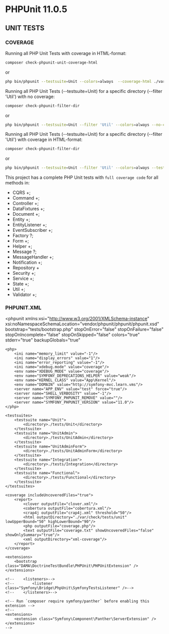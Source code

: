 # PHPUnit 11.0.5

## UNIT TESTS

### COVERAGE

Running all PHP Unit Tests with coverage in HTML-format:
```bash
composer check-phpunit-unit-coverage-html
```
or
```bash
php bin/phpunit --testsuite=Unit --colors=always  --coverage-html ./var/check/tests/unit
```

Running all PHP Unit Tests (--testsuite=Unit) for a specific directory (--filter 'Util') 
with no coverage:
```bash
composer check-phpunit-filter-dir
```
or
```bash
php bin/phpunit --testsuite=Unit --filter 'Util' --colors=always --no-coverage --testdox
```

Running all PHP Unit Tests (--testsuite=Unit) for a specific directory (--filter 'Util') 
with coverage in HTML-format:
```bash
composer check-phpunit-filter-dir
```
or
```bash
php bin/phpunit --testsuite=Unit --filter 'Util' --colors=always --testdox --coverage-html ./var/check/tests/unit
```

This project has a complete PHP Unit tests with `full coverage code` for all methods in:

- CQRS +;
- Command +;
- Controller +;
- DataFixtures +;
- Document +;
- Entity +;
- EntityListener +;
- EventSubscriber +;
- Factory ?;
- Form +;
- Helper +;
- Message ?;
- MessageHandler +;
- Notification +;
- Repository +
- Security +;
- Service +;
- State +;
- Util +;
- Validator +;


### PHPUNIT.XML

<?xml version="1.0" encoding="UTF-8"?>
<!--
  ~ This file is part of the Simple Web Demo Free Lottery Management Application.
  ~
  ~ This project is no longer maintained.
  ~ The project is written in Symfony Framework Release.
  ~
  ~ @link https://github.com/scorpion3dd
  ~ @author Denis Puzik <scorpion3dd@gmail.com>
  ~ @copyright Copyright (c) 2022-2023 scorpion3dd
  -->

<!-- https://phpunit.readthedocs.io/en/latest/configuration.html -->
<!-- For PHPUnit 11.0.* -->
<phpunit xmlns:xsi="http://www.w3.org/2001/XMLSchema-instance"
xsi:noNamespaceSchemaLocation="vendor/phpunit/phpunit/phpunit.xsd"
bootstrap="tests/bootstrap.php"
stopOnError="false"
stopOnFailure="false"
stopOnIncomplete="false"
stopOnSkipped="false"
colors="true"
stderr="true"
backupGlobals="true"
>
    <php>
        <ini name="memory_limit" value="-1"/>
        <ini name="display_errors" value="1"/>
        <ini name="error_reporting" value="-1"/>
        <ini name="xdebug.mode" value="coverage"/>
        <env name="XDEBUG_MODE" value="coverage"/>
        <env name="SYMFONY_DEPRECATIONS_HELPER" value="weak"/>
        <env name="KERNEL_CLASS" value="App\Kernel"/>
        <env name="DOMAIN" value="http://symfony-mvc.learn.vms"/>
        <server name="APP_ENV" value="test" force="true"/>
        <server name="SHELL_VERBOSITY" value="-1"/>
        <server name="SYMFONY_PHPUNIT_REMOVE" value=""/>
        <server name="SYMFONY_PHPUNIT_VERSION" value="11.0"/>
    </php>

    <testsuites>
        <testsuite name="Unit">
            <directory>./tests/Unit</directory>
        </testsuite>
        <testsuite name="UnitAdmin">
            <directory>./tests/UnitAdmin</directory>
        </testsuite>
        <testsuite name="UnitAdminForm">
            <directory>./tests/UnitAdminForm</directory>
        </testsuite>
        <testsuite name="Integration">
            <directory>./tests/Integration</directory>
        </testsuite>
        <testsuite name="Functional">
            <directory>./tests/Functional</directory>
        </testsuite>
    </testsuites>

    <coverage includeUncoveredFiles="true">
        <report>
            <clover outputFile="clover.xml"/>
            <cobertura outputFile="cobertura.xml"/>
            <crap4j outputFile="crap4j.xml" threshold="50"/>
            <html outputDirectory="./var/check/tests/unit" lowUpperBound="50" highLowerBound="90"/>
            <php outputFile="coverage.php"/>
            <text outputFile="coverage.txt" showUncoveredFiles="false" showOnlySummary="true"/>
            <xml outputDirectory="xml-coverage"/>
        </report>
    </coverage>

    <extensions>
        <bootstrap class="DAMA\DoctrineTestBundle\PHPUnit\PHPUnitExtension" />
    </extensions>

    <!--    <listeners>-->
    <!--        <listener class="Symfony\Bridge\PhpUnit\SymfonyTestsListener" />-->
    <!--    </listeners>-->

    <!-- Run `composer require symfony/panther` before enabling this extension -->
    <!--
    <extensions>
        <extension class="Symfony\Component\Panther\ServerExtension" />
    </extensions>
    -->
</phpunit>
